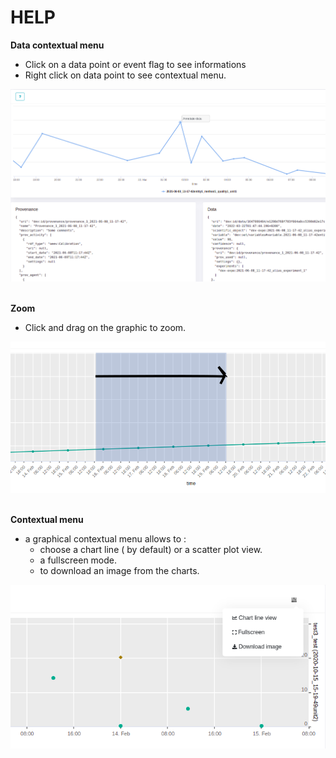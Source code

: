 # HELP

**Data contextual menu** 
- Click on a data point or event flag to see informations
- Right click on data point to see contextual menu.

<img src="./clickEnglish.png" class="img-fluid" width="600" >
 <br/>
 <br/>

**Zoom** 
- Click and drag on the graphic to zoom.

<img src="./clickdrag.png" class="img-fluid" width="600" >

 <br/>
 <br/>
 

**Contextual menu** 
- a graphical contextual menu allows to : 
     - choose a chart line ( by default) or a scatter plot view.
     - a fullscreen mode.
     - to download an image from the charts. 

<img src="./contextEnglish.png" class="img-fluid" width="800" >
